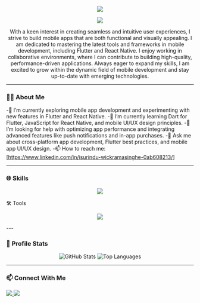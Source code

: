 <p align="center">
  <a href="https://git.io/typing-svg">
    <img src="https://readme-typing-svg.demolab.com?font=Fira+Code&pause=1000&width=435&lines=Hi+there+im+Isurindu+Wickramasinghe" />
  </a>
</p>

<p align="center">
 <img src= https://user-images.githubusercontent.com/73097560/115834477-dbab4500-a447-11eb-908a-139a6edaec5c.gif>
</p>

<p align="center">
  With a keen interest in creating seamless and intuitive user experiences, I strive to build mobile apps that are both functional and visually appealing. I am dedicated to mastering the latest tools and frameworks in mobile development, including Flutter and React Native. I enjoy working in collaborative environments, where I can contribute to building high-quality, performance-driven applications. Always eager to expand my skills, I am excited to grow within the dynamic field of mobile development and stay up-to-date with emerging technologies.
</p>

---

### 🧑‍💻 **About Me**
-🔭 I’m currently exploring mobile app development and experimenting with new features in Flutter and React Native.
-🌱 I’m currently learning Dart for Flutter, JavaScript for React Native, and mobile UI/UX design principles.
-🤔 I’m looking for help with optimizing app performance and integrating advanced features like push notifications and in-app purchases.
-💬 Ask me about cross-platform app development, Flutter best practices, and mobile app UI/UX design.
-📫 How to reach me: [https://www.linkedin.com/in/isurindu-wickramasinghe-0ab608213/]

---

### 🌐 **Skills**
 
<p align="center">
  <a href="https://skillicons.dev">
    <img src="https://skillicons.dev/icons?i=c,kotlin,react,flutter,nodejs,dart,html,swift" />
  </a>
</p>

🛠️ Tools
<p align="center">
  <a href="https://skillicons.dev">
    <img src="https://skillicons.dev/icons?i=git,figma,androidstudio,vscode" />
  </a>
</p>
---

### 🌟 **Profile Stats**
<p align="center">
  <img src="https://github-readme-stats.vercel.app/api?username=YourGitHubUsername&show_icons=true&theme=dark" alt="GitHub Stats" />
  <img src="https://github-readme-stats.vercel.app/api/top-langs/?username=YourGitHubUsername&layout=compact&theme=dark" alt="Top Languages" />
</p>

---

### 📫 **Connect With Me**
<p align="left">
  <a href="https://www.linkedin.com/in/isurindu-wickramasinghe-0ab608213/" target="_blank">
    <img src="https://img.shields.io/badge/-LinkedIn-0077B5?logo=linkedin&logoColor=white&style=for-the-badge" />
  </a>
  <a href="+https://github.com/isurinduwick" target="_blank">
    <img src="https://img.shields.io/badge/-GitHub-181717?logo=github&logoColor=white&style=for-the-badge" />
  </a>

</p>
